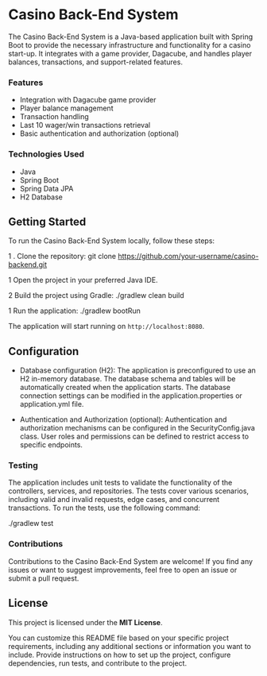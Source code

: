 # Casino Back-End System
The Casino Back-End System is a Java-based application built with Spring Boot to provide the necessary infrastructure and functionality for a casino start-up. It integrates with a game provider, Dagacube, and handles player balances, transactions, and support-related features.

### Features
* Integration with Dagacube game provider
* Player balance management
* Transaction handling
* Last 10 wager/win transactions retrieval
* Basic authentication and authorization (optional)

### Technologies Used

* Java
* Spring Boot
* Spring Data JPA
* H2 Database

## Getting Started

To run the Casino Back-End System locally, follow these steps:

1 . Clone the repository: git clone https://github.com/your-username/casino-backend.git


1 Open the project in your preferred Java IDE.

2 Build the project using Gradle: ./gradlew clean build

1 Run the application: ./gradlew bootRun

The application will start running on `http://localhost:8080`.

## Configuration

* Database configuration (H2): The application is preconfigured to use an H2 in-memory database. The database schema and tables will be automatically created when the application starts. The database connection settings can be modified in the application.properties or application.yml file.

* Authentication and Authorization (optional): Authentication and authorization mechanisms can be configured in the SecurityConfig.java class. User roles and permissions can be defined to restrict access to specific endpoints.

### Testing

The application includes unit tests to validate the functionality of the controllers, services, and repositories. The tests cover various scenarios, including valid and invalid requests, edge cases, and concurrent transactions. To run the tests, use the following command:

./gradlew test

### Contributions

Contributions to the Casino Back-End System are welcome! If you find any issues or want to suggest improvements, feel free to open an issue or submit a pull request.

## License

This project is licensed under the **MIT License**.

You can customize this README file based on your specific project requirements, including any additional sections or information you want to include. Provide instructions on how to set up the project, configure dependencies, run tests, and contribute to the project.
